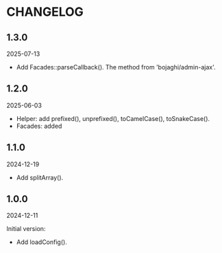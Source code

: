 # CHANGELOG

## 1.3.0

2025-07-13

- Add Facades::parseCallback(). The method from 'bojaghi/admin-ajax'.

## 1.2.0

2025-06-03

- Helper: add prefixed(), unprefixed(), toCamelCase(), toSnakeCase().
- Facades: added

## 1.1.0

2024-12-19

- Add splitArray().

## 1.0.0

2024-12-11

Initial version:

- Add loadConfig().
